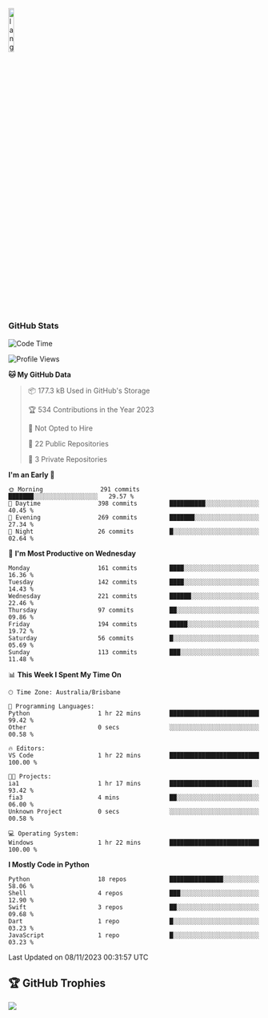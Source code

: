 <p align="left"><img width=15%" src="https://github.com/alansmathew/alansmathew/raw/master/lang.gif" alt="lang image here" /></p>

# <h3 align="left">GitHub Stats</h3>

<!--START_SECTION:waka-->
![Code Time](http://img.shields.io/badge/Code%20Time-319%20hrs%2010%20mins-blue)

![Profile Views](http://img.shields.io/badge/Profile%20Views-0-blue)

**🐱 My GitHub Data** 

> 📦 177.3 kB Used in GitHub's Storage 
 > 
> 🏆 534 Contributions in the Year 2023
 > 
> 🚫 Not Opted to Hire
 > 
> 📜 22 Public Repositories 
 > 
> 🔑 3 Private Repositories 
 > 
**I'm an Early 🐤** 

```text
🌞 Morning                291 commits         ███████░░░░░░░░░░░░░░░░░░   29.57 % 
🌆 Daytime                398 commits         ██████████░░░░░░░░░░░░░░░   40.45 % 
🌃 Evening                269 commits         ███████░░░░░░░░░░░░░░░░░░   27.34 % 
🌙 Night                  26 commits          █░░░░░░░░░░░░░░░░░░░░░░░░   02.64 % 
```
📅 **I'm Most Productive on Wednesday** 

```text
Monday                   161 commits         ████░░░░░░░░░░░░░░░░░░░░░   16.36 % 
Tuesday                  142 commits         ████░░░░░░░░░░░░░░░░░░░░░   14.43 % 
Wednesday                221 commits         ██████░░░░░░░░░░░░░░░░░░░   22.46 % 
Thursday                 97 commits          ██░░░░░░░░░░░░░░░░░░░░░░░   09.86 % 
Friday                   194 commits         █████░░░░░░░░░░░░░░░░░░░░   19.72 % 
Saturday                 56 commits          █░░░░░░░░░░░░░░░░░░░░░░░░   05.69 % 
Sunday                   113 commits         ███░░░░░░░░░░░░░░░░░░░░░░   11.48 % 
```


📊 **This Week I Spent My Time On** 

```text
🕑︎ Time Zone: Australia/Brisbane

💬 Programming Languages: 
Python                   1 hr 22 mins        █████████████████████████   99.42 % 
Other                    0 secs              ░░░░░░░░░░░░░░░░░░░░░░░░░   00.58 % 

🔥 Editors: 
VS Code                  1 hr 22 mins        █████████████████████████   100.00 % 

🐱‍💻 Projects: 
ia1                      1 hr 17 mins        ███████████████████████░░   93.42 % 
fia3                     4 mins              ██░░░░░░░░░░░░░░░░░░░░░░░   06.00 % 
Unknown Project          0 secs              ░░░░░░░░░░░░░░░░░░░░░░░░░   00.58 % 

💻 Operating System: 
Windows                  1 hr 22 mins        █████████████████████████   100.00 % 
```

**I Mostly Code in Python** 

```text
Python                   18 repos            ███████████████░░░░░░░░░░   58.06 % 
Shell                    4 repos             ███░░░░░░░░░░░░░░░░░░░░░░   12.90 % 
Swift                    3 repos             ██░░░░░░░░░░░░░░░░░░░░░░░   09.68 % 
Dart                     1 repo              █░░░░░░░░░░░░░░░░░░░░░░░░   03.23 % 
JavaScript               1 repo              █░░░░░░░░░░░░░░░░░░░░░░░░   03.23 % 
```




 Last Updated on 08/11/2023 00:31:57 UTC
<!--END_SECTION:waka-->

## 🏆 GitHub Trophies

![](https://github-profile-trophy.vercel.app/?username=samh06&theme=discord&no-frame=true&no-bg=false&margin-w=4)
